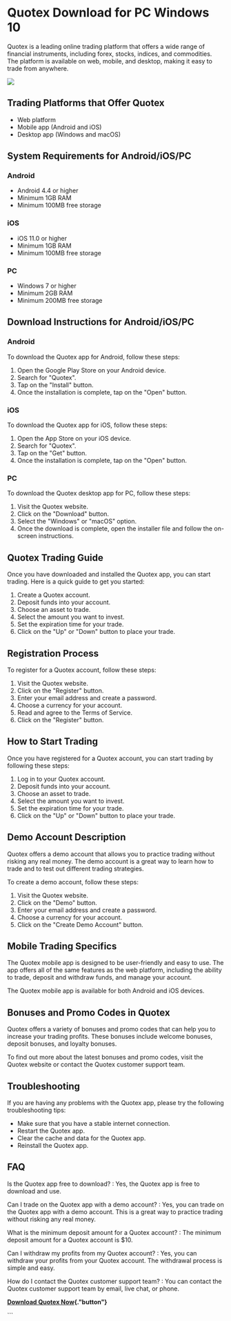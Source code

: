 # Quotex Download for PC Windows 10

Quotex is a leading online trading platform that offers a wide range of
financial instruments, including forex, stocks, indices, and
commodities. The platform is available on web, mobile, and desktop,
making it easy to trade from anywhere.

[![](https://static.quotex.io/files/1_en/300_250.jpg)](https://traff.sbs/brokerqxsignupf)

## Trading Platforms that Offer Quotex

-   Web platform
-   Mobile app (Android and iOS)
-   Desktop app (Windows and macOS)

## System Requirements for Android/iOS/PC

### Android

-   Android 4.4 or higher
-   Minimum 1GB RAM
-   Minimum 100MB free storage

### iOS

-   iOS 11.0 or higher
-   Minimum 1GB RAM
-   Minimum 100MB free storage

### PC

-   Windows 7 or higher
-   Minimum 2GB RAM
-   Minimum 200MB free storage

## Download Instructions for Android/iOS/PC

### Android

To download the Quotex app for Android, follow these steps:

1.  Open the Google Play Store on your Android device.
2.  Search for "Quotex".
3.  Tap on the "Install" button.
4.  Once the installation is complete, tap on the "Open" button.

### iOS

To download the Quotex app for iOS, follow these steps:

1.  Open the App Store on your iOS device.
2.  Search for "Quotex".
3.  Tap on the "Get" button.
4.  Once the installation is complete, tap on the "Open" button.

### PC

To download the Quotex desktop app for PC, follow these steps:

1.  Visit the Quotex website.
2.  Click on the "Download" button.
3.  Select the "Windows" or "macOS" option.
4.  Once the download is complete, open the installer file and follow
    the on-screen instructions.

## Quotex Trading Guide

Once you have downloaded and installed the Quotex app, you can start
trading. Here is a quick guide to get you started:

1.  Create a Quotex account.
2.  Deposit funds into your account.
3.  Choose an asset to trade.
4.  Select the amount you want to invest.
5.  Set the expiration time for your trade.
6.  Click on the "Up" or "Down" button to place your trade.

## Registration Process

To register for a Quotex account, follow these steps:

1.  Visit the Quotex website.
2.  Click on the "Register" button.
3.  Enter your email address and create a password.
4.  Choose a currency for your account.
5.  Read and agree to the Terms of Service.
6.  Click on the "Register" button.

## How to Start Trading

Once you have registered for a Quotex account, you can start trading by
following these steps:

1.  Log in to your Quotex account.
2.  Deposit funds into your account.
3.  Choose an asset to trade.
4.  Select the amount you want to invest.
5.  Set the expiration time for your trade.
6.  Click on the "Up" or "Down" button to place your trade.

## Demo Account Description

Quotex offers a demo account that allows you to practice trading without
risking any real money. The demo account is a great way to learn how to
trade and to test out different trading strategies.

To create a demo account, follow these steps:

1.  Visit the Quotex website.
2.  Click on the "Demo" button.
3.  Enter your email address and create a password.
4.  Choose a currency for your account.
5.  Click on the "Create Demo Account" button.

## Mobile Trading Specifics

The Quotex mobile app is designed to be user-friendly and easy to use.
The app offers all of the same features as the web platform, including
the ability to trade, deposit and withdraw funds, and manage your
account.

The Quotex mobile app is available for both Android and iOS devices.

## Bonuses and Promo Codes in Quotex

Quotex offers a variety of bonuses and promo codes that can help you to
increase your trading profits. These bonuses include welcome bonuses,
deposit bonuses, and loyalty bonuses.

To find out more about the latest bonuses and promo codes, visit the
Quotex website or contact the Quotex customer support team.

## Troubleshooting

If you are having any problems with the Quotex app, please try the
following troubleshooting tips:

-   Make sure that you have a stable internet connection.
-   Restart the Quotex app.
-   Clear the cache and data for the Quotex app.
-   Reinstall the Quotex app.

## FAQ

Is the Quotex app free to download?
:   Yes, the Quotex app is free to download and use.

Can I trade on the Quotex app with a demo account?
:   Yes, you can trade on the Quotex app with a demo account. This is a
    great way to practice trading without risking any real money.

What is the minimum deposit amount for a Quotex account?
:   The minimum deposit amount for a Quotex account is \$10.

Can I withdraw my profits from my Quotex account?
:   Yes, you can withdraw your profits from your Quotex account. The
    withdrawal process is simple and easy.

How do I contact the Quotex customer support team?
:   You can contact the Quotex customer support team by email, live
    chat, or phone.

**[Download Quotex
Now](\%22https://traff.sbs/quotexonelink\%22){."button"}**

\`\`\`

